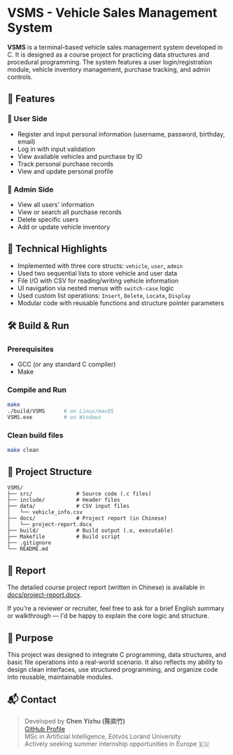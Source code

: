 # VSMS - Vehicle Sales Management System

**VSMS** is a terminal-based vehicle sales management system developed in C. It is designed as a course project for practicing data structures and procedural programming. The system features a user login/registration module, vehicle inventory management, purchase tracking, and admin controls.

## 🧩 Features

### 👤 User Side
- Register and input personal information (username, password, birthday, email)
- Log in with input validation
- View available vehicles and purchase by ID
- Track personal purchase records
- View and update personal profile

### 🔐 Admin Side
- View all users' information
- View or search all purchase records
- Delete specific users
- Add or update vehicle inventory

## 🧠 Technical Highlights
- Implemented with three core structs: `vehicle`, `user`, `admin`
- Used two sequential lists to store vehicle and user data
- File I/O with CSV for reading/writing vehicle information
- UI navigation via nested menus with `switch-case` logic
- Used custom list operations: `Insert`, `Delete`, `Locate`, `Display`
- Modular code with reusable functions and structure pointer parameters

## 🛠️ Build & Run

### Prerequisites
- GCC (or any standard C compiler)
- Make

### Compile and Run

```bash
make
./build/VSMS      # on Linux/macOS
VSMS.exe          # on Windows
```

### Clean build files
```bash
make clean
```

## 📂 Project Structure

```
VSMS/
├── src/              # Source code (.c files)
├── include/          # Header files
├── data/             # CSV input files
│   └── vehicle_info.csv
├── docs/             # Project report (in Chinese)
│   └── project-report.docx
├── build/            # Build output (.o, executable)
├── Makefile          # Build script
├── .gitignore
└── README.md
```

## 📄 Report

The detailed course project report (written in Chinese) is available in [docs/project-report.docx](docs/project-report.docx).

If you're a reviewer or recruiter, feel free to ask for a brief English summary or walkthrough — I'd be happy to explain the core logic and structure.

## 🎯 Purpose

This project was designed to integrate C programming, data structures, and basic file operations into a real-world scenario. It also reflects my ability to design clean interfaces, use structured programming, and organize code into reusable, maintainable modules.

## 📬 Contact

> Developed by **Chen Yizhu (陈奕竹)**  
> [GitHub Profile](https://github.com/Chen-ipynb)  
> MSc in Artificial Intelligence, Eötvös Loránd University  
> Actively seeking summer internship opportunities in Europe 🇪🇺
